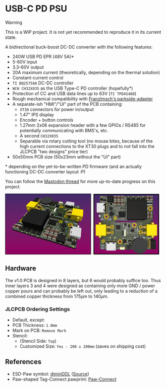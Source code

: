 # USB-C PD PSU
> [!WARNING]
> This is a WIP project. It is not yet recommended to reproduce it in its current state. 

A bidirectional buck-boost DC-DC converter with the following features:
- 240W USB PD EPR (48V 5A)*
- 5-60V input
- 3.3-60V output
- 20A maximum current (theoretically, depending on the thermal solution)
- Constant-current control
- `TI BQ25758A` DC-DC controller
- `WCH CH32X035` as the USB Type-C PD controller (hopefully*)
- Protection of CC and USB data lines up to 63V (`TI TPD4S480`)
- Rough mechanical compatibility with [FranzImsch's parkside-adapter](https://github.com/FranzImsch/parkside-adapter)
- A separate-ish "HMI"/"UI" part of the PCB containing:
  - `XT30` connectors for power in/output
  - 1.47" IPS display
  - Encoder + button controls
  - 1.27mm 2x06 expansion header with a few GPIOs / RS485 for potentially communicating with BMS's, etc.
  - A second `CH32X035`
  - Separable via rotary cutting tool (no mouse bites, because of the high current connections to the XT30 plugs and to not fall into the JLCPCB "two designs" price tier)
- 50x50mm PCB size (50x23mm without the "UI" part)

\* depending on the yet-to-be-written PD firmware (and an actually functioning DC-DC converter layout :P)

You can follow the [Mastodon thread](https://chaos.social/@LeoDJ/113874922536756547) for more up-to-date progress on this project.

<img src="doc/USB-C%20PSU%20corner.jpg" style="width: 55%">&nbsp;
<img src="doc/USB-C PSU top.jpg" style="width: 42%;">

## Hardware
The v1.0 PCB is designed in 8 layers, but 6 would probably suffice too. Thus inner layers 3 and 4 were designed as containing only more GND / power copper pours and can probably be left out, only leading to a reduction of a combined copper thickness from 175µm to 140µm.

### JLCPCB Ordering Settings
- Default, except:
- PCB Thickness: `1.0mm`
- Mark on PCB: `Remove Mark`
- Stencil:
  - (Stencil Side: `Top`)
  - Customized Size: `Yes - 200 x 200mm` (saves on shipping cost)

## References
- ESD-Paw symbol: [diminDDL](https://github.com/diminDDL) ([Source](https://github.com/Caraffa-git/PCB-Art/tree/main/SVG/ESD-paw))
- Paw-shaped Tag-Connect pawprint: [Paw-Connect](https://github.com/LeoDJ/Paw-Connect) 